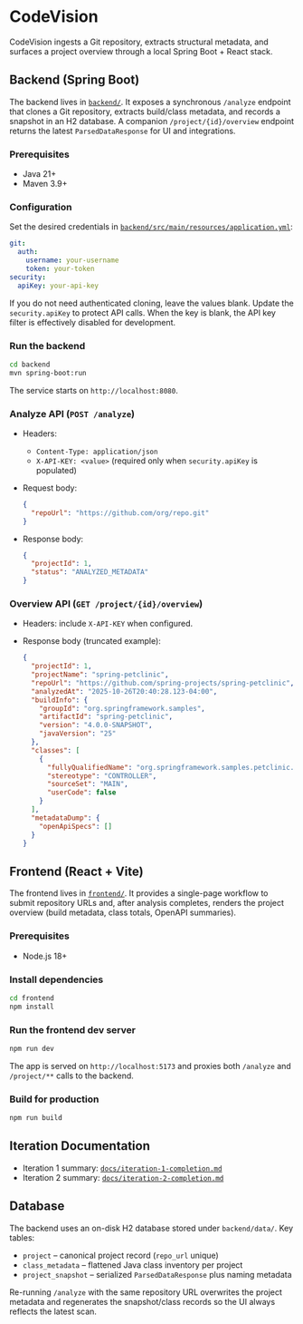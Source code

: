 # CodeVision

CodeVision ingests a Git repository, extracts structural metadata, and surfaces a project overview through a local Spring Boot + React stack.

## Backend (Spring Boot)

The backend lives in [`backend/`](backend/). It exposes a synchronous `/analyze` endpoint that clones a Git repository, extracts build/class metadata, and records a snapshot in an H2 database. A companion `/project/{id}/overview` endpoint returns the latest `ParsedDataResponse` for UI and integrations.

### Prerequisites

- Java 21+
- Maven 3.9+

### Configuration

Set the desired credentials in [`backend/src/main/resources/application.yml`](backend/src/main/resources/application.yml):

```yaml
git:
  auth:
    username: your-username
    token: your-token
security:
  apiKey: your-api-key
```

If you do not need authenticated cloning, leave the values blank. Update the `security.apiKey` to protect API calls. When the key is blank, the API key filter is effectively disabled for development.

### Run the backend

```bash
cd backend
mvn spring-boot:run
```

The service starts on `http://localhost:8080`.

### Analyze API (`POST /analyze`)

- Headers:
  - `Content-Type: application/json`
  - `X-API-KEY: <value>` (required only when `security.apiKey` is populated)
- Request body:

  ```json
  {
    "repoUrl": "https://github.com/org/repo.git"
  }
  ```

- Response body:

  ```json
  {
    "projectId": 1,
    "status": "ANALYZED_METADATA"
  }
  ```

### Overview API (`GET /project/{id}/overview`)

- Headers: include `X-API-KEY` when configured.
- Response body (truncated example):

  ```json
  {
    "projectId": 1,
    "projectName": "spring-petclinic",
    "repoUrl": "https://github.com/spring-projects/spring-petclinic",
    "analyzedAt": "2025-10-26T20:40:28.123-04:00",
    "buildInfo": {
      "groupId": "org.springframework.samples",
      "artifactId": "spring-petclinic",
      "version": "4.0.0-SNAPSHOT",
      "javaVersion": "25"
    },
    "classes": [
      {
        "fullyQualifiedName": "org.springframework.samples.petclinic.owner.OwnerController",
        "stereotype": "CONTROLLER",
        "sourceSet": "MAIN",
        "userCode": false
      }
    ],
    "metadataDump": {
      "openApiSpecs": []
    }
  }
  ```

## Frontend (React + Vite)

The frontend lives in [`frontend/`](frontend/). It provides a single-page workflow to submit repository URLs and, after analysis completes, renders the project overview (build metadata, class totals, OpenAPI summaries).

### Prerequisites

- Node.js 18+

### Install dependencies

```bash
cd frontend
npm install
```

### Run the frontend dev server

```bash
npm run dev
```

The app is served on `http://localhost:5173` and proxies both `/analyze` and `/project/**` calls to the backend.

### Build for production

```bash
npm run build
```

## Iteration Documentation

- Iteration 1 summary: [`docs/iteration-1-completion.md`](docs/iteration-1-completion.md)
- Iteration 2 summary: [`docs/iteration-2-completion.md`](docs/iteration-2-completion.md)

## Database

The backend uses an on-disk H2 database stored under `backend/data/`. Key tables:

- `project` – canonical project record (`repo_url` unique)
- `class_metadata` – flattened Java class inventory per project
- `project_snapshot` – serialized `ParsedDataResponse` plus naming metadata

Re-running `/analyze` with the same repository URL overwrites the project metadata and regenerates the snapshot/class records so the UI always reflects the latest scan.
